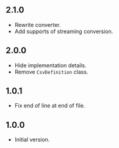 ## 2.1.0

- Rewrite converter.
- Add supports of streaming conversion.

## 2.0.0

- Hide implementation details.
- Remove `CsvDefinition` class.

## 1.0.1

- Fix end of line at end of file.

## 1.0.0

- Initial version.

